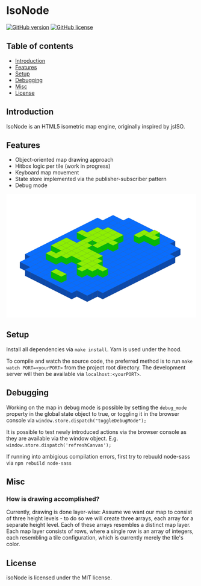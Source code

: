 # IsoNode

[![GitHub version](https://img.shields.io/github/manifest-json/v/gnzg/isonode/master)](/github/manifest-json/v/https://github.com/gnzg/isoNode)
[![GitHub license](https://img.shields.io/github/license/gnzg/isonode)](https://github.com/gnzg/isoNode/blob/master/LICENSE)

## Table of contents
* [Introduction](#introduction)
* [Features](#features)
* [Setup](#setup)
* [Debugging](#debugging)
* [Misc](#misc)
* [License](#license)

## Introduction
IsoNode is an HTML5 isometric map engine, originally inspired by jsISO.

## Features
* Object-oriented map drawing approach
* Hitbox logic per tile (work in progress)
* Keyboard map movement
* State store implemented via the publisher-subscriber pattern
* Debug mode

![isoNode](https://github.com/gnzg/isoNode/blob/master/example.png?raw=true)

## Setup
Install all dependencies via `make install`. Yarn is used under the hood.

To compile and watch the source code, the preferred method is to run `make watch PORT=<yourPORT>` from the project root directory. The development server will then be available via `localhost:<yourPORT>`.

## Debugging
Working on the map in debug mode is possible by setting the `debug_mode` property in the global state object to true, or toggling it in the browser console via `window.store.dispatch("toggleDebugMode");`

It is possible to test newly introduced actions via the browser console as they are available via the window object. E.g. `window.store.dispatch('refreshCanvas');`

If running into ambigious compilation errors, first try to rebuuld node-sass via `npm rebuild node-sass`

## Misc 
### How is drawing accomplished?
Currently, drawing is done layer-wise: Assume we want our map to consist of three height levels - to do so we will create three arrays, each array for a separate height level. Each of these arrays resembles a distinct map layer. Each map layer consists of rows, where a single row is an array of integers, each resembling a tile configuration, which is currently merely the tile's color.

## License

isoNode is licensed under the MIT license.
